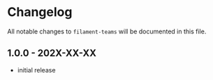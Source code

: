 # Changelog

All notable changes to `filament-teams` will be documented in this file.

## 1.0.0 - 202X-XX-XX

- initial release
